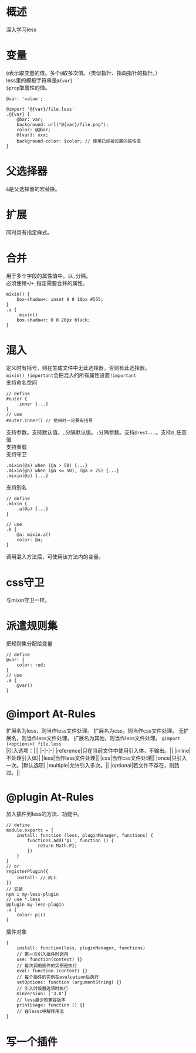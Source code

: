 # 概述
深入学习less

# 变量
`@`表示取变量的值。多个`@`取多次值。（类似指针、指向指针的指针。）  
less里的模板字符串是`@{var}`  
`$prop`取属性的值。

```
@var: 'value';

@import '@{var}/file.less'
.@{var} {
    @bar: var;
    background: url("@{var}/file.png");
    color: @@bar;
    @{var}: xxx;
    background-color: $color; // 使用已经被设置的属性值
}

```

# 父选择器
`&`是父选择器的宏替换。  

# 扩展
同时具有指定样式。

# 合并
用于多个字段的属性值中。以`,`分隔。  
必须使用`+`/`+_`指定需要合并的属性。  
```
mixin() {
    box-shadow+: inset 0 0 10px #555;
}
.a {
    .mixin()
    box-shadow+: 0 0 20px black;
}
```

# 混入
定义时有括号，则在生成文件中无此选择器，否则有此选择器。  
`mixin() !important`会把混入的所有属性设置`!important`  
支持命名空间  
```
// define
#outer {
    .inner {...}
}
// use
#outer.inner() // 使用时一定要有括号
```
支持参数。支持默认值。`,`分隔默认值。`;`分隔参数。支持`@rest...`。支持`@_`任意值  
支持重载  
支持守卫  
```
.mixin(@a) when (@a > 50) {...}
.mixin(@a) when (@a <= 50), (@a > 25) {...}
.mixin(@a) {...}
```
支持别名
```
// define
.mixin {
    .a(@a) {...}
}

// use
.b {
    @a: mixin.a()
    color: @a;
}
```
调用混入方法后，可使用该方法内的变量。

# css守卫
与mixin守卫一样。

# 派遣规则集
把规则集分配给变量  
```
// define
@var: {
    color: red;
}
// use
.a {
    @var()
}
```

# @import At-Rules
扩展名为less，则当作less文件处理。
扩展名为css，则当作css文件处理。
无扩展名，则当作less文件处理。
扩展名为其他，则当作less文件处理。
`@import (<options>) file.less`  
|引入选项：|||
|-|-|-|
|reference|只在当前文件中使用引入体，不输出。||
|inline|不处理引入体||
|less|当作less文件处理||
|css|当作css文件处理||
|once|只引入一次。|默认选项|
|multiple|允许引入多次。||
|optional|若文件不存在，则路过。||

# @plugin At-Rules
加入插件到less的方法、功能中。
```
// define
module.exports = {
    install: function (less, pluginManager, functions) {
        functions.add('pi', function () {
            return Math.PI;
        })
    }
}
// or
registerPlugin({
    install: // 同上
})
// 安装
npm i my-less-plugin
// use *.less
@plugin my-less-plugin
.a {
    color: pi()
}
```
插件对象
```
{
    install: function(less, pluginManager, functions)
    // 第一次引入插件时调用
    use: function(context) {}
    // 每次调用插件的实例是执行
    eval: function (context) {}
    // 每个插件的实例在evaluation后执行
    setOptions: function (argumentString) {}
    // 引入时设置选项时执行
    minVersion: ['3.0']
    // less最少的兼容版本
    printUsage: function () {}
    // 在lessc中解释用法
}
```

# 写一个插件
